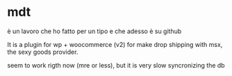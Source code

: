 # mdt

è un lavoro che ho fatto per un tipo e che adesso è su github

It is a plugin for wp + woocommerce (v2) for make drop shipping with msx, the sexy goods provider.

seem to work rigth now (mre or less), but it is very slow syncronizing the db
